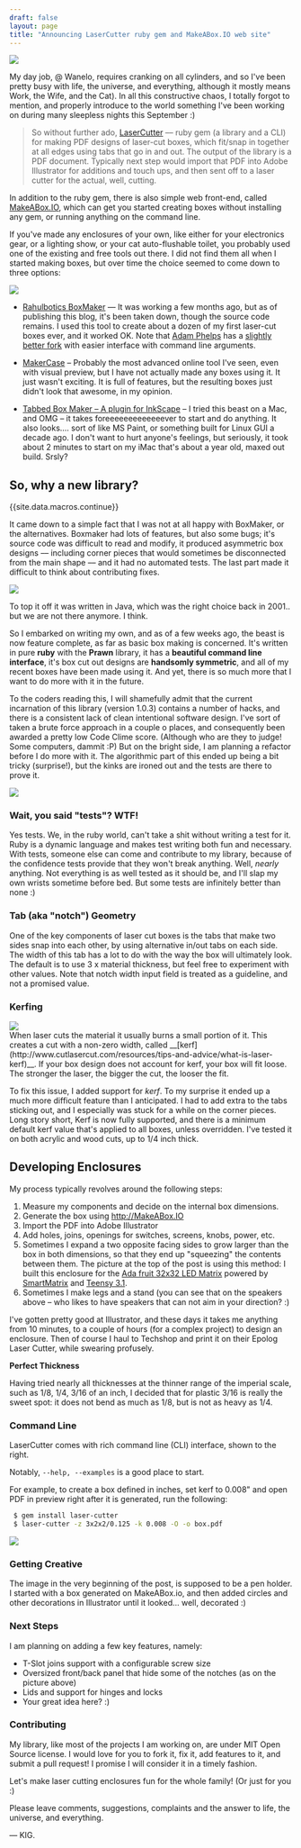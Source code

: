 ```yaml
---
draft: false
layout: page
title: "Announcing LaserCutter ruby gem and MakeABox.IO web site"
---
```


<div class="small-right">
<a href="/images/pen-holder.jpg" data-lightbox="makeabox" data-title="Pen-Holder box made by starting with a box design from makeabox.io">
	<img src="/images/pen-holder.jpg"/>
</a>
</div>

My day job, @ Wanelo, requires cranking on all cylinders, and so I've been pretty busy with life, the universe, and everything, although it mostly means Work, the Wife, and the Cat). In all this constructive chaos, I totally forgot to mention, and properly introduce to the world something I've been working on during many sleepless nights this September :)

> So without further ado, [LaserCutter](https://github.com/kigster/laser-cutter) –– ruby gem (a library and a CLI) for making PDF designs of laser-cut boxes, which fit/snap in together at all edges using tabs that go in and out.  The output of the library is a PDF document. Typically next step would import that PDF into Adobe Illustrator for additions and touch ups, and then sent off to a laser cutter for the actual, well, cutting.

In addition to the ruby gem, there is also simple web front-end, called  [MakeABox.IO](http://makeabox.io/), which can get you started creating boxes without installing any gem, or running anything on the command line.  

If you've made any enclosures of your own, like either for your electronics gear, or a lighting show, or your cat auto-flushable toilet, you probably used one of the existing and free tools out there. I did not find them all when I started making boxes, but over time the choice seemed to come down to three options:


<div class="small-right">
<a href="/images/omnipix-enclosure.jpg" data-lightbox="makeabox" data-title="OmniPix 32x32 LED Screen with SmartMatrix and Teensy, in a custom enclosure made by starting with MakeABox.IO">
	<img src="/images/omnipix-enclosure.jpg"/>
</a>
</div>

* [Rahulbotics BoxMaker](https://github.com/rahulbot/boxmaker) –– It was working a few months ago, but as of publishing this blog, it's been taken down, though the source code remains.  I used this tool to create about a dozen of my first laser-cut boxes ever, and it worked OK.  Note that [Adam Phelps](https://github.com/aphelps) has a [slightly better fork](https://github.com/aphelps/boxmaker) with easier interface with command line arguments.

* [MakerCase](http://www.makercase.com/) – Probably the most advanced online tool I've seen, even with visual preview, but I have not actually made any boxes using it.  It just wasn't exciting. It is full of features, but the resulting boxes just didn't look that awesome, in my opinion.

* [Tabbed Box Maker – A plugin for InkScape](http://www.keppel.demon.co.uk/111000/111000.html) – I tried this beast on a Mac, and OMG – it takes foreeeeeeeeeeeeever to start and do anything.  It also looks.... sort of like MS Paint, or something built for Linux GUI a decade ago. I don't want to hurt anyone's feelings, but seriously, it took about 2 minutes to start on my iMac that's about a year old, maxed out build.  Srsly?

##  So, why a new library?
{{site.data.macros.continue}}



It came down to a simple fact that I was not at all happy with BoxMaker, or the alternatives.  Boxmaker had lots of features, but also some bugs; it's source code was difficult to read and modify, it produced asymmetric box designs –– including corner pieces that would sometimes be disconnected from the main shape –– and it had no automated tests. The last part made it difficult to think about contributing fixes.

<div class="small-right">
<a href="/images/makeabox.jpg" data-lightbox="makeabox" data-title="MakeABox.io screen shot. It's very easy to use.">
	<img src="/images/makeabox.jpg"/>
</a>
</div>


To top it off it was written in Java, which was the right choice back in 2001.. but we are not there anymore. I think.

So I embarked on writing my own, and as of a few weeks ago, the beast is now feature complete, as far as basic box making is concerned.  It's written in pure __ruby__ with the __Prawn__ library, it has a __beautiful command line interface__, it's box cut out designs are __handsomly symmetric__, and all  of my recent boxes have been made using it. And yet, there is so much more that I want to do more with it in the future.

To the coders reading this, I will shamefully admit that the current incarnation of this library (version 1.0.3) contains a number of hacks, and there is a consistent lack of clean intentional software design. I've sort of taken a brute force approach in a couple o places, and consequently been awarded a pretty low Code Clime score.  (Although who are they to judge! Some computers, dammit :P)  But on the bright side, I am planning a refactor before I do more with it.  The algorithmic part of this ended up being a bit tricky (surprise!), but the kinks are ironed out and the tests are there to prove it.

<div class="small-right">
<a href="/images/makeabox-pdf.jpg" data-lightbox="makeabox" data-title="An example of PDF layout for one of the box designs at MakeABox.io">
	<img src="/images/makeabox-pdf.jpg"/>
</a>
</div>


### Wait, you said "tests"? WTF!

Yes tests.  We, in the ruby world, can't take a shit without writing a test for it. Ruby is a dynamic language and makes test writing both fun and necessary. With tests, someone else can come and contribute to my library, because of the confidence tests provide that they won't break anything.  Well, *nearly* anything.  Not everything is as well tested as it should be, and I'll slap my own wrists sometime before bed. But some tests are infinitely better than none :)

### Tab (aka "notch") Geometry



One of the key components of laser cut boxes is the tabs that make two sides snap into each other, by using alternative in/out tabs on each side. The width of this tab has a lot to do with the way the box will ultimately look.  The default is to use 3 x material thickness, but feel free to experiment with other values. Note that notch width input field is treated as a guideline, and not a promised value.

### Kerfing

<div class="small-right">
<a href="/images/box-speakers.jpg" data-lightbox="makeabox" data-title="Speaker boxes made with MakeABox.io">
	<img src="/images/box-speakers.jpg"/>
</a>
</div>
When laser cuts the material it usually burns a small portion of it.  This creates a cut with a non-zero width, called __[kerf](http://www.cutlasercut.com/resources/tips-and-advice/what-is-laser-kerf)__. If your box design does not account for kerf, your box will fit loose.  The stronger the laser, the bigger the cut, the looser the fit.

To fix this issue, I added support for *kerf*. To my surprise it ended up a much more difficult feature than I anticipated. I had to add extra to the tabs sticking out, and I especially was stuck for a while on the corner pieces.  Long story short, Kerf is now fully supported, and there is a minimum default kerf value that's applied to all boxes, unless overridden. I've tested it on both acrylic and wood cuts, up to 1/4 inch thick.

## Developing Enclosures

My process typically revolves around the following steps:

1. Measure my components and decide on the internal box dimensions.
2. Generate the box using http://MakeABox.IO
3. Import the PDF into Adobe Illustrator
4. Add holes, joins, openings for switches, screens, knobs, power, etc.
5. Sometimes I expand a two opposite facing sides to grow larger than the box in both dimensions, so that they end up "squeezing" the contents between them. The picture at the top of the post is using this method: I built this enclosure for the [Ada fruit 32x32 LED Matrix](https://www.adafruit.com/products/2026) powered by [SmartMatrix](http://docs.pixelmatix.com/SmartMatrix/) and [Teensy 3.1](https://www.pjrc.com/teensy/teensy31.html).
6. Sometimes I make legs and a stand (you can see that on the speakers above – who likes to have speakers that can not aim in your direction? :)

I've gotten pretty good at Illustrator, and these days it takes me anything from 10 minutes, to a couple of hours (for a complex project) to design an enclosure. Then of course I haul to Techshop and print it on their Epolog Laser Cutter, while swearing profusely.

__Perfect Thickness__

Having tried nearly all thicknesses at the thinner range of the imperial scale, such as 1/8, 1/4, 3/16 of an inch, I decided that for plastic 3/16 is really the sweet spot: it does not bend as much as 1/8, but is not as heavy as 1/4.

### Command Line

LaserCutter comes with rich command line (CLI) interface, shown to the right.

Notably, ```--help, --examples``` is a good place to start.  

For example, to create a box defined in inches, set kerf to 0.008" and open PDF in preview right after it is generated, run the following:

```bash
 $ gem install laser-cutter
 $ laser-cutter -z 3x2x2/0.125 -k 0.008 -O -o box.pdf
```

<div class="small-right">
<a href="/images/laser-cutter.jpg" data-lightbox="makeabox" data-title="laser-cutter accessed via the rich CLI interface">
	<img src="/images/laser-cutter.jpg"/>
</a>
</div>

### Getting Creative


The image in the very beginning of the post, is supposed to be a pen holder. I started with a box generated on MakeABox.io, and then added circles and other decorations in Illustrator until it looked... well, decorated :)

### Next Steps

I am planning on adding a few key features, namely:

* T-Slot joins support with a configurable screw size
* Oversized front/back panel that hide some of the notches (as on the picture above)
* Lids and support for hinges and locks
* Your great idea here? :)

### Contributing

My library, like most of the projects I am working on, are under MIT Open Source license.  I would love for you to fork it, fix it, add features to it, and submit a pull request!  I promise I will consider it in a timely fashion.

Let's make laser cutting enclosures fun for the whole family! (Or just for you :)

Please leave comments, suggestions, complaints and the answer to life, the universe, and everything.

–– KIG.
